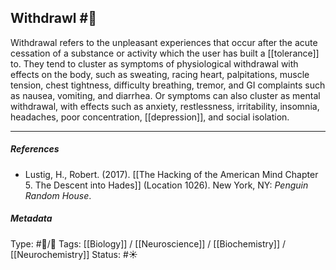 ## Withdrawl  #🧠 

Withdrawal refers to the unpleasant experiences that occur after the acute cessation of a substance or activity which the user has built a [[tolerance]] to. They tend to cluster as symptoms of physiological withdrawal with effects on the body, such as sweating, racing heart, palpitations, muscle tension, chest tightness, difficulty breathing, tremor, and GI complaints such as nausea, vomiting, and diarrhea. Or symptoms can also cluster as mental withdrawal, with effects such as anxiety, restlessness, irritability, insomnia, headaches, poor concentration, [[depression]], and social isolation. 

___

##### References

- Lustig, H., Robert. (2017). [[The Hacking of the American Mind Chapter 5. The Descent into Hades]] (Location 1026). New York, NY: _Penguin Random House_.

##### Metadata

Type: #🔵/🔵 
Tags: [[Biology]] / [[Neuroscience]] / [[Biochemistry]] / [[Neurochemistry]] 
Status: #☀️ 